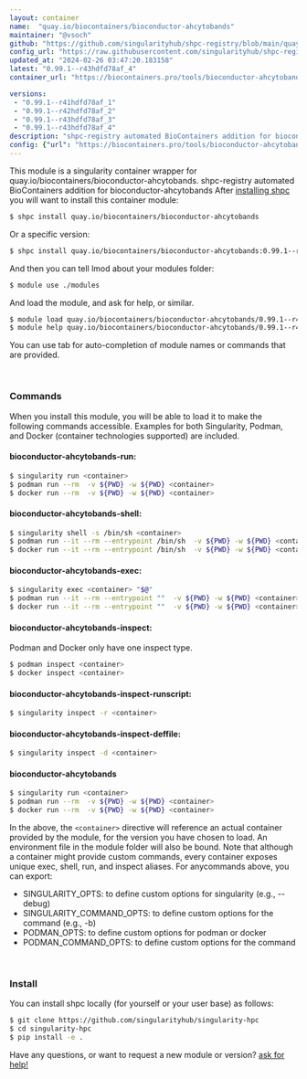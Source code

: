 ```yaml
---
layout: container
name:  "quay.io/biocontainers/bioconductor-ahcytobands"
maintainer: "@vsoch"
github: "https://github.com/singularityhub/shpc-registry/blob/main/quay.io/biocontainers/bioconductor-ahcytobands/container.yaml"
config_url: "https://raw.githubusercontent.com/singularityhub/shpc-registry/main/quay.io/biocontainers/bioconductor-ahcytobands/container.yaml"
updated_at: "2024-02-26 03:47:20.183158"
latest: "0.99.1--r43hdfd78af_4"
container_url: "https://biocontainers.pro/tools/bioconductor-ahcytobands"

versions:
 - "0.99.1--r41hdfd78af_1"
 - "0.99.1--r42hdfd78af_2"
 - "0.99.1--r43hdfd78af_3"
 - "0.99.1--r43hdfd78af_4"
description: "shpc-registry automated BioContainers addition for bioconductor-ahcytobands"
config: {"url": "https://biocontainers.pro/tools/bioconductor-ahcytobands", "maintainer": "@vsoch", "description": "shpc-registry automated BioContainers addition for bioconductor-ahcytobands", "latest": {"0.99.1--r43hdfd78af_4": "sha256:08fb6e2c8081b12d91d3570e4c57fc3a45303276566529e381612e32890f8a6a"}, "tags": {"0.99.1--r41hdfd78af_1": "sha256:5e9593d2a59d55700e9b7c552a1dad0ec851b3f29a7efbef99c0d41847a04d74", "0.99.1--r42hdfd78af_2": "sha256:6b51c847a7f3ba6d3542e452ed1e3dc2d7481996a425ac74f65769b714d20f8f", "0.99.1--r43hdfd78af_3": "sha256:95bb9f2bf663f7cba435187230fce6959d1eff2547016775652fa9c291856203", "0.99.1--r43hdfd78af_4": "sha256:08fb6e2c8081b12d91d3570e4c57fc3a45303276566529e381612e32890f8a6a"}, "docker": "quay.io/biocontainers/bioconductor-ahcytobands"}
---
```


This module is a singularity container wrapper for quay.io/biocontainers/bioconductor-ahcytobands.
shpc-registry automated BioContainers addition for bioconductor-ahcytobands
After [installing shpc](#install) you will want to install this container module:


```bash
$ shpc install quay.io/biocontainers/bioconductor-ahcytobands
```

Or a specific version:

```bash
$ shpc install quay.io/biocontainers/bioconductor-ahcytobands:0.99.1--r43hdfd78af_4
```

And then you can tell lmod about your modules folder:

```bash
$ module use ./modules
```

And load the module, and ask for help, or similar.

```bash
$ module load quay.io/biocontainers/bioconductor-ahcytobands/0.99.1--r43hdfd78af_4
$ module help quay.io/biocontainers/bioconductor-ahcytobands/0.99.1--r43hdfd78af_4
```

You can use tab for auto-completion of module names or commands that are provided.

<br>

### Commands

When you install this module, you will be able to load it to make the following commands accessible.
Examples for both Singularity, Podman, and Docker (container technologies supported) are included.

#### bioconductor-ahcytobands-run:

```bash
$ singularity run <container>
$ podman run --rm  -v ${PWD} -w ${PWD} <container>
$ docker run --rm  -v ${PWD} -w ${PWD} <container>
```

#### bioconductor-ahcytobands-shell:

```bash
$ singularity shell -s /bin/sh <container>
$ podman run --it --rm --entrypoint /bin/sh  -v ${PWD} -w ${PWD} <container>
$ docker run --it --rm --entrypoint /bin/sh  -v ${PWD} -w ${PWD} <container>
```

#### bioconductor-ahcytobands-exec:

```bash
$ singularity exec <container> "$@"
$ podman run --it --rm --entrypoint ""  -v ${PWD} -w ${PWD} <container> "$@"
$ docker run --it --rm --entrypoint ""  -v ${PWD} -w ${PWD} <container> "$@"
```

#### bioconductor-ahcytobands-inspect:

Podman and Docker only have one inspect type.

```bash
$ podman inspect <container>
$ docker inspect <container>
```

#### bioconductor-ahcytobands-inspect-runscript:

```bash
$ singularity inspect -r <container>
```

#### bioconductor-ahcytobands-inspect-deffile:

```bash
$ singularity inspect -d <container>
```



#### bioconductor-ahcytobands

```bash
$ singularity run <container>
$ podman run --rm  -v ${PWD} -w ${PWD} <container>
$ docker run --rm  -v ${PWD} -w ${PWD} <container>
```


In the above, the `<container>` directive will reference an actual container provided
by the module, for the version you have chosen to load. An environment file in the
module folder will also be bound. Note that although a container
might provide custom commands, every container exposes unique exec, shell, run, and
inspect aliases. For anycommands above, you can export:

 - SINGULARITY_OPTS: to define custom options for singularity (e.g., --debug)
 - SINGULARITY_COMMAND_OPTS: to define custom options for the command (e.g., -b)
 - PODMAN_OPTS: to define custom options for podman or docker
 - PODMAN_COMMAND_OPTS: to define custom options for the command

<br>

### Install

You can install shpc locally (for yourself or your user base) as follows:

```bash
$ git clone https://github.com/singularityhub/singularity-hpc
$ cd singularity-hpc
$ pip install -e .
```

Have any questions, or want to request a new module or version? [ask for help!](https://github.com/singularityhub/singularity-hpc/issues)